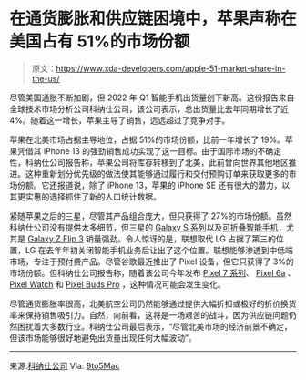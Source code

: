 # 在通货膨胀和供应链困境中，苹果声称在美国占有 51%的市场份额

> 原文：<https://www.xda-developers.com/apple-51-market-share-in-the-us/>

尽管美国通胀不断加剧，但 2022 年 Q1 智能手机出货量创下新高。这份报告来自全球技术市场分析公司科纳仕公司，该公司表示，总出货量比去年同期增长了近 4%。随着这一增长，苹果主导了销售，远远超过了竞争对手。

苹果在北美市场占据主导地位，占据 51%的市场份额，比前一年增长了 19%。苹果凭借其 iPhone 13 的强劲销售成功实现了这一目标。由于国际市场的不确定性，科纳仕公司报告称，苹果公司将库存转移到了北美，此前曾向世界其他地区推进。这种重新划分优先级的做法使其能够通过履行和交付预购订单来获取更多的市场份额。它还报道说，除了 iPhone 13，苹果的 iPhone SE 还有很大的潜力，以其更实惠的选择抓住了新的人口统计数据。

紧随苹果之后的三星，尽管其产品组合庞大，但只获得了 27%的市场份额。虽然科纳仕公司没有提供太多细节，但三星的 [Galaxy S 系列](https://www.xda-developers.com/samsung-galaxy-s21-sales-in-the-us/)以及[可折叠智能手机](https://www.xda-developers.com/best-samsung-galaxy-phones/)，尤其是 [Galaxy Z Flip 3](https://www.xda-developers.com/samsung-galaxy-z-flip-3/) 销量强劲。令人惊讶的是，联想取代 LG 占据了第三的位置，LG 在去年年初关闭智能手机业务后让出了这个位置。联想能够渗透到中低端市场，专注于预付费产品。尽管谷歌最近推出了 Pixel 设备，但它只获得了 3%的市场份额。但科纳仕公司报告称，随着该公司今年发布 [Pixel 7 系列](https://www.xda-developers.com/google-pixel-7-series-teased-io-2022/)、 [Pixel 6a](https://www.xda-developers.com/pixel-6a-launch-specs-features-pricing/) 、 [Pixel Watch](https://www.xda-developers.com/the-pixel-watch-is-launching-this-fall-alongside-the-pixel-7/) 和 [Pixel Buds Pro](https://www.xda-developers.com/google-pixel-buds-pro-announced/) ，这种情况可能会发生变化。

尽管通货膨胀率很高，北美航空公司仍然能够通过提供大幅折扣或极好的折价换货率来保持销售吸引力。自然，向前看，这将是一场艰苦的战斗，因为供应链问题仍然困扰着大多数行业。科纳仕公司最后表示，“尽管北美市场的经济前景不确定，但该市场能够很好地避免出货量出现任何大幅波动”。

* * *

来源:[科纳仕公司](https://www.canalys.com/newsroom/north-america-smartphone-market-share-Q1-2022?ctid=2741-7505c1226443e7be76f363163cb1727e) Via: [9to5Mac](https://9to5mac.com/2022/05/19/iphone-shipments-q1-2022-north-america/)